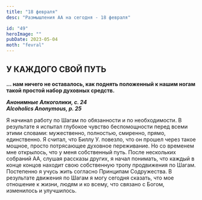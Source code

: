 ```yaml
---
title: "18 февраля"
desc: "Размышления АА на сегодня - 18 февраля"

id: "49"
heroImage: ""
pubDate: 2023-05-04
moth: "fevral"
---
```


## У КАЖДОГО СВОЙ ПУТЬ

**… нам ничего не оставалось, как поднять положенный к нашим ногам такой
простой набор духовных средств.**

**_Анонимные Алкоголики, с. 24  
Alcoholics Anonymous, p. 25_**

Я начинал работу по Шагам по обязанности и по необходимости. В результате я
испытал глубокое чувство беспомощности перед всеми этими словами: мужественно,
полностью, смиренно, прямо, единственно. Я считал, что Биллу У. повезло, что
он прошел через такое мощное, просто потрясающее духовное переживание. Но со
временем мне открылось, что у меня собственный путь. После нескольких собраний
АА, слушая рассказы других, я начал понимать, что каждый в конце концов
находит свою собственную тропу продвижения по Шагам. Постепенно я учусь жить
согласно Принципам Содружества. В результате движения по Шагам я могу сегодня
сказать, что мое отношение к жизни, людям и ко всему, что связано с Богом,
изменилось и улучшилось.
